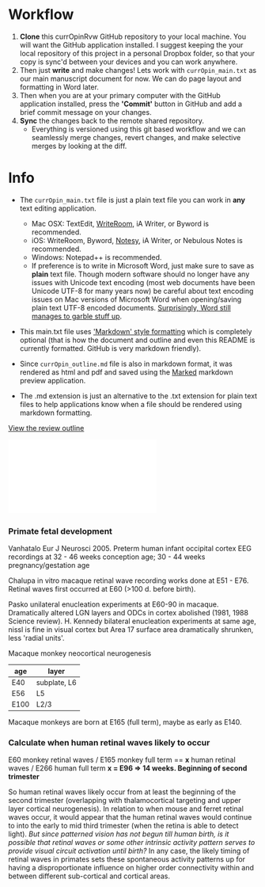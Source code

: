 # Workflow

1. **Clone** this currOpinRvw GitHub repository to your local machine. You will want the GitHub application installed. I suggest keeping the your local repository of this project in a personal Dropbox folder, so that your copy is sync'd between your devices and you can work anywhere. 
2. Then just **write** and make changes! Lets work with `currOpin_main.txt` as our main manuscript document for now. We can do page layout and formatting in Word later.
3. Then when you are at your primary computer with the GitHub application installed, press the **'Commit'** button in GitHub and add a brief commit message on your changes.
4. **Sync** the changes back to the remote shared repository. 
	* Everything is versioned using this git based workflow and we can seamlessly merge changes, revert changes, and make selective merges by looking at the diff. 


# Info
*  The `currOpin_main.txt` file is just a plain text file you can work in **any** text editing application. 
    * Mac OSX: TextEdit, [WriteRoom](http://www.hogbaysoftware.com/products/writeroom), iA Writer, or Byword is recommended. 
    * iOS: WriteRoom, Byword, [Notesy](http://notesy-app.com), iA Writer, or Nebulous Notes is recommended. 
    * Windows: Notepad++ is recommended.
    * If preference is to write in Microsoft Word, just make sure to save as **plain** text file. Though modern software should no longer have any issues with Unicode text encoding (most web documents have been Unicode UTF-8 for many years now) be careful about text encoding issues on Mac versions of Microsoft Word when opening/saving plain text UTF-8 encoded documents. [Surprisingly, Word still manages to garble stuff up](http://answers.microsoft.com/en-us/mac/forum/macoffice2011-macword/why-does-word-for-mac-always-mangle-unicode-text/ad95c7ab-ab56-45af-8a74-51d26f079d25).

* This main.txt file uses ['Markdown' style formatting](http://daringfireball.net/projects/markdown/syntax) which is completely optional (that is how the document and outline and even this README is currently formatted. GitHub is very markdown friendly).

* Since `currOpin_outline.md` file is also in markdown format, it was rendered as html and pdf and saved using the [Marked](http://markedapp.com) markdown preview application. 

* The .md extension is just an alternative to the .txt extension for plain text files to help applications know when a file should be rendered using markdown formatting.

[View the review outline](currOpin_outline.md)

![View the review outline pdf](currOpin_outline.pdf)



### Primate fetal development

Vanhatalo Eur J Neurosci 2005. Preterm human infant occipital cortex EEG recordings at 32 - 46 weeks conception age; 30 - 44 weeks pregnancy/gestation age

Chalupa in vitro macaque retinal wave recording works done at E51 - E76.  Retinal waves first occurred at E60 (>100 d. before birth).

Pasko unilateral enucleation experiments at E60-90 in macaque. Dramatically altered LGN layers and ODCs in cortex abolished (1981, 1988 Science review).
H. Kennedy bilateral enucleation experiments at same age, nissl is fine in visual cortex but Area 17 surface area dramatically shrunken, less 'radial units'.

Macaque monkey neocortical neurogenesis

age | layer
--- | ---
E40 | subplate, L6
E56 | L5
E100 | L2/3

Macaque monkeys are born at E165 (full term), maybe as early as E140. 

### Calculate when human retinal waves likely to occur

E60 monkey retinal waves / E165 monkey full term == **x** human retinal waves / E266  human full term
**x = E96 => 14 weeks.  Beginning of second trimester**

So human retinal waves likely occur from at least the beginning of the second trimester (overlapping with thalamocortical targeting and upper layer cortical neurogenesis). In relation to when mouse and ferret retinal waves occur, it would appear that the human retinal waves would continue to into the early to mid third trimester (when the retina is able to detect light). *But since patterned vision has not begun till human birth, is it possible that retinal waves or some other intrinsic activity pattern serves to provide visual circuit activation until birth?*  In any case, the likely timing of retinal waves in primates sets these spontaneous activity patterns up for having a disproportionate influence on higher order connectivity within and between different sub-cortical and cortical areas. 

